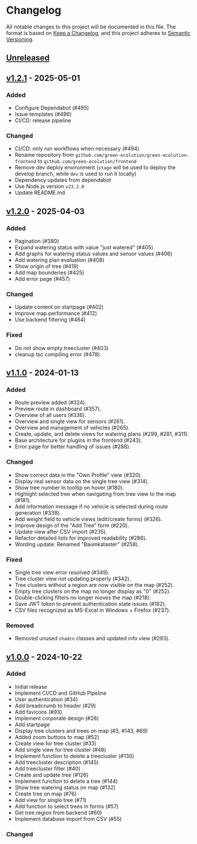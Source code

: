 # Changelog

All notable changes to this project will be documented in this file. The format is based on [Keep a Changelog](https://keepachangelog.com/en/1.1.0/), and this project adheres to [Semantic Versioning](https://semver.org/spec/v2.0.0.html).

## [Unreleased]

## [v1.2.1] - 2025-05-01

### Added

- Configure Dependabot (#495)
- Issue templates (#496)
- CI/CD: release pipeline

### Changed

- CI/CD: only run workflows when necessary (#494)
- Rename repository from `github.com/green-ecolution/green-ecolution-frontend` to `github.com/green-ecolution/frontend`
- Remove dev deploy environment (`stage` will be used to deploy the develop branch, while `dev` is used to run it locally)
- Dependency updates from dependabot
- Use Node.js version `v23.2.0`
- Update README.md

## [v1.2.0] - 2025-04-03

### Added

- Pagination (#380)
- Expand watering status with value "just watered" (#405)
- Add graphs for watering status values and sensor values (#406)
- Add watering plan evaluation (#408)
- Show origin of tree (#419)
- Add map bounderies (#425)
- Add error page (#457)

### Changed

- Update content on startpage (#402)
- Improve map performance (#412)
- Use backend filtering (#464)

### Fixed

- Do not show empty treecluster (#403)
- cleanup tsc compiling error (#478)

## [v1.1.0] - 2024-01-13

### Added

- Route preview added (#324).
- Preview route in dashboard (#357).
- Overview of all users (#336).
- Overview and single view for sensors (#261).
- Overview and management of vehicles (#265).
- Create, update, and delete views for watering plans (#299, #281, #311).
- Base architecture for plugins in the frontend (#243).
- Error page for better handling of issues (#288).

### Changed

- Show correct data in the "Own Profile" view (#320).
- Display real sensor data on the single tree view (#314).
- Show tree number in tooltip on hover (#180).
- Highlight selected tree when navigating from tree view to the map (#181).
- Add information message if no vehicle is selected during route generation (#338).
- Add weight field to vehicle views (edit/create forms) (#326).
- Improve design of the "Add Tree" form (#220).
- Update view after CSV import (#235).
- Refactor detailed lists for improved readability (#286).
- Wording update: Renamed "Baumkataster" (#258).

### Fixed

- Single tree view error resolved (#349).
- Tree cluster view not updating properly (#342).
- Tree clusters without a region are now visible on the map (#252).
- Empty tree clusters on the map no longer display as "0" (#252).
- Double-clicking filters no longer moves the map (#218).
- Save JWT token to prevent authentication state issues (#182).
- CSV files recognized as MS-Excel in Windows + Firefox (#237).

### Removed

- Removed unused `shadcn` classes and updated info view (#293).

## [v1.0.0] - 2024-10-22

### Added

- Initial release
- Implement CI/CD and GitHub Pipeline
- User authentication (#34)
- Add breadcrumb to header (#29)
- Add favicons (#93)
- Implement corporate design (#28)
- Add startpage
- Display tree clusters and trees on map (#3, #143, #69)
- Added zoom buttons to map (#52)
- Create view for tree cluster (#33)
- Add single view for tree cluster (#48)
- Implement function to delete a treecluster (#130)
- Add treecluster description (#145)
- Add treecluster filter (#40)
- Create and update tree (#126)
- Implement function to delete a tree (#144)
- Show tree watering status on map (#132)
- Create tree on map (#76)
- Add view for single tree (#71)
- Add function to select trees in forms (#57)
- Get tree region from backend (#60)
- Implement database import from CSV (#55)

### Changed

[Unreleased]: https://github.com/green-ecolution/frontend/compare/v1.2.1...HEAD
[v1.2.1]: https://github.com/green-ecolution/frontend/compare/v1.2.0...v1.2.1
[v1.0.0]: https://github.com/green-ecolution/frontend/compare/c0b0e1...v1.0.0
[v1.1.0]: https://github.com/green-ecolution/frontend/compare/v1.0.0...v1.1.0
[v1.2.0]: https://github.com/green-ecolution/frontend/compare/v1.1.0...v1.2.0
